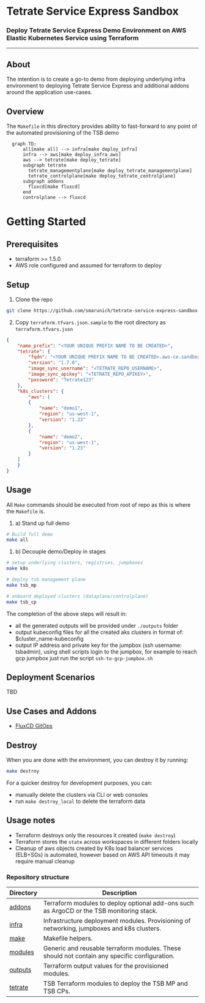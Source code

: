 # Tetrate Service Express Sandbox

### Deploy Tetrate Service Express Demo Environment on AWS Elastic Kubernetes Service using Terraform

---

## About

The intention is to create a go-to demo from deploying underlying infra environment to deploying Tetrate Service Express and additional addons around the application use-cases.

## Overview

The `Makefile` in this directory provides ability to fast-forward to any point of the automated provisioning of the TSB demo

```mermaid
  graph TD;
      all[make all] --> infra[make deploy_infra]
      infra --> aws[make deploy_infra_aws]
      aws --> tetrate[make deploy_tetrate]
      subgraph tetrate
        tetrate_managementplane[make deploy_tetrate_managementplane]
        tetrate_controlplane[make deploy_tetrate_controlplane]
      subgraph addons
        fluxcd[make fluxcd]
      end
      controlplane --> fluxcd
```

# Getting Started

## Prerequisites

- terraform >= 1.5.0
- AWS role configured and assumed for terraform to deploy 
## Setup

1. Clone the repo

```bash
git clone https://github.com/smarunich/tetrate-service-express-sandbox.git
```

2. Copy `terraform.tfvars.json.sample` to the root directory as `terraform.tfvars.json`

```json
{
    "name_prefix": "<YOUR UNIQUE PREFIX NAME TO BE CREATED>",
    "tetrate": {
        "fqdn": "<YOUR UNIQUE PREFIX NAME TO BE CREATED>.aws-ce.sandbox.tetrate.io",
        "version": "1.7.0",
        "image_sync_username": "<TETRATE_REPO_USERNAME>",
        "image_sync_apikey": "<TETRATE_REPO_APIKEY>",
        "password": "Tetrate123"
    },
    "k8s_clusters": {
        "aws": [
        {
            "name": "demo1",
            "region": "us-west-1",
            "version": "1.23"
        },
        {
            "name": "demo2",
            "region": "us-west-1",
            "version": "1.23"
        } 
    ]
    }
}
```

## Usage

All `Make` commands should be executed from root of repo as this is where the `Makefile` is.

1. a) Stand up full demo

```bash
# Build full demo
make all
```

1. b) Decouple demo/Deploy in stages

```bash
# setup underlying clusters, registries, jumpboxes
make k8s

# deploy tsb management plane
make tsb_mp

# onboard deployed clusters (dataplane/controlplane)
make tsb_cp
```

The completion of the above steps will result in:

- all the generated outputs will be provided under `./outputs` folder
- output kubeconfig files for all the created aks clusters in format of: $cluster_name-kubeconfig
- output IP address and private key for the jumpbox (ssh username: tsbadmin), using shell scripts login to the jumpbox, for example to reach gcp jumpbox just run the script `ssh-to-gcp-jumpbox.sh`

## Deployment Scenarios

TBD

## Use Cases and Addons

* [FluxCD GitOps](./addons/README.md#fluxcd)

## Destroy

When you are done with the environment, you can destroy it by running:

```bash
make destroy
```

For a quicker destroy for development purposes, you can:

- manually delete the clusters via CLI or web consoles
- run `make destroy_local` to delete the terraform data

## Usage notes

- Terraform destroys only the resources it created (`make destroy`)
- Terraform stores the `state` across workspaces in different folders locally
- Cleanup of aws objects created by K8s load balancer services (ELB+SGs) is automated, however based on AWS API timeouts it may require manual cleanup

### Repository structure

| Directory | Description |
| --------- | ----------- |
| [addons](addons) | Terraform modules to deploy optional add-ons such as ArgoCD or the TSB monitoring stack. |
| [infra](infra) | Infrastructure deployment modules. Provisioning of networking, jumpboxes and k8s clusters. |
| [make](make) | Makefile helpers. |
| [modules](modules) | Generic and reusable terraform modules. These should not contain any specific configuration. |
| [outputs](outputs) | Terraform output values for the provisioned modules. |
| [tetrate](tetrate) | TSB Terraform modules to deploy the TSB MP and TSB CPs. |
